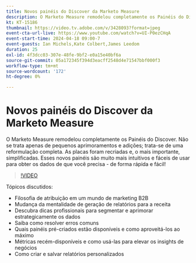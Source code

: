 ```yaml
---
title: Novos painéis do Discover da Marketo Measure
description: O Marketo Measure remodelou completamente os Painéis do Discover. Não se trata apenas de pequenos aprimoramentos e adições; trata-se de uma reformulação completa. As placas foram recriadas e, o mais importante, simplificadas. Esses novos painéis são muito mais intuitivos e fáceis de usar para obter os dados de que você precisa - de forma rápida e fácil!
kt: KT-15186
thumbnail: https://video.tv.adobe.com/v/3428093?format=jpeg
event-cta-url-live: https://www.youtube.com/watch?v=UI-P0ezCHqA
event-start-time: 2024-04-18 09:00-7
event-guests: Ian Michels,Kate Colbert,James Leedom
duration: 25
exl-id: 4f3dcc03-307e-48fe-9bf2-e0a15e40bf6a
source-git-commit: 05a172345f394d3eacff2548d4e71547bbf000f3
workflow-type: tm+mt
source-wordcount: '172'
ht-degree: 0%

---
```


# Novos painéis do Discover da Marketo Measure

O Marketo Measure remodelou completamente os Painéis do Discover. Não se trata apenas de pequenos aprimoramentos e adições; trata-se de uma reformulação completa. As placas foram recriadas e, o mais importante, simplificadas. Esses novos painéis são muito mais intuitivos e fáceis de usar para obter os dados de que você precisa - de forma rápida e fácil!

>[!VIDEO](https://video.tv.adobe.com/v/3428093/?quality=12&learn=on)

Tópicos discutidos:

* Filosofia de atribuição em um mundo de marketing B2B
* Mudança da mentalidade de geração de relatórios para a receita
* Descubra dicas profissionais para segmentar e aprimorar estrategicamente os dados
* Saiba como resolver erros comuns
* Quais painéis pré-criados estão disponíveis e como aproveitá-los ao máximo
* Métricas recém-disponíveis e como usá-las para elevar os insights de negócios
* Como criar e salvar relatórios personalizados

